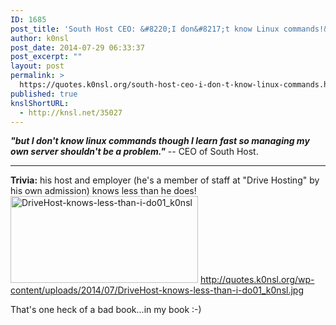```yaml
---
ID: 1685
post_title: 'South Host CEO: &#8220;I don&#8217;t know Linux commands!&#8221;'
author: k0nsl
post_date: 2014-07-29 06:33:37
post_excerpt: ""
layout: post
permalink: >
  https://quotes.k0nsl.org/south-host-ceo-i-don-t-know-linux-commands.html
published: true
knslShortURL:
  - http://knsl.net/35027
---
```

<em><strong>"but I don't know linux commands though I learn fast so managing my own server shouldn't be a problem."</strong></em> -- CEO of South Host.

<hr />

<strong>Trivia:</strong> his host and employer (he's a member of staff at "Drive Hosting" by his own admission) knows less than he does!
<a href="http://quotes.k0nsl.org/wp-content/uploads/2014/07/DriveHost-knows-less-than-i-do01_k0nsl.jpg"><img class="alignnone size-medium wp-image-1690" src="http://quotes.k0nsl.org/wp-content/uploads/2014/07/DriveHost-knows-less-than-i-do01_k0nsl-300x139.jpg" alt="DriveHost-knows-less-than-i-do01_k0nsl" width="300" height="139" /></a>
<a href="http://quotes.k0nsl.org/wp-content/uploads/2014/07/DriveHost-knows-less-than-i-do01_k0nsl.jpg">http://quotes.k0nsl.org/wp-content/uploads/2014/07/DriveHost-knows-less-than-i-do01_k0nsl.jpg</a>

That's one heck of a bad book...in my book :-)
